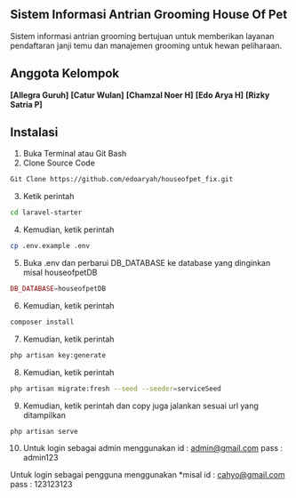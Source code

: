 ## Sistem Informasi Antrian Grooming House Of Pet

Sistem informasi antrian grooming bertujuan untuk memberikan layanan pendaftaran janji temu dan manajemen grooming untuk hewan peliharaan.

## Anggota Kelompok

**[Allegra Guruh]**
**[Catur Wulan]**
**[Chamzal Noer H]**
**[Edo Arya H]**
**[Rizky Satria P]**

## Instalasi

1. Buka Terminal atau Git Bash
2. Clone Source Code
```bash
Git Clone https://github.com/edoaryah/houseofpet_fix.git
```
3. Ketik perintah
```bash
cd laravel-starter
```
4. Kemudian, ketik perintah
```bash
cp .env.example .env
```

5. Buka .env dan perbarui DB_DATABASE ke database yang dinginkan misal houseofpetDB
```php
DB_DATABASE=houseofpetDB
```

6. Kemudian, ketik perintah
```bash
composer install
```
7. Kemudian, ketik perintah
```bash
php artisan key:generate
```
8. Kemudian, ketik perintah
```bash
php artisan migrate:fresh --seed --seeder=serviceSeed
```

9. Kemudian, ketik perintah dan copy juga jalankan sesuai url yang ditampilkan 
```bash
php artisan serve
```
10. Untuk login sebagai admin menggunakan 
id : admin@gmail.com
pass : admin123

Untuk login sebagai pengguna menggunakan *misal
id : cahyo@gmail.com
pass : 123123123